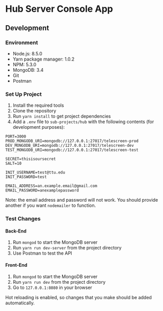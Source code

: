 # Hub Server Console App

## Development

### Environment

- Node.js: 8.5.0
- Yarn package manager: 1.0.2
- NPM: 5.3.0
- MongoDB: 3.4
- Git
- Postman

### Set Up Project

1. Install the required tools
2. Clone the repository
3. Run `yarn install` to get project dependencies
4. Add a `.env` file to `sub-projects/hub` with the following contents (for development purposes):

```
PORT=3000
PROD_MONGODB_URI=mongodb://127.0.0.1:27017/telescreen-prod
DEV_MONGODB_URI=mongodb://127.0.0.1:27017/telescreen-dev
TEST_MONGODB_URI=mongodb://127.0.0.1:27017/telescreen-test

SECRET=thisisoursecret
SALT=10

INIT_USERNAME=test@ttu.edu
INIT_PASSWORD=test

EMAIL_ADDRESS=an.example.email@gmail.com
EMAIL_PASSWORD=anexamplepassword
```

Note: the email address and password will not work.
You should provide another if you want `nodemailer` to function.

### Test Changes

#### Back-End

1. Run `mongod` to start the MongoDB server
2. Run `yarn run dev-server` from the project directory
3. Use Postman to test the API

#### Front-End

1. Run `mongod` to start the MongoDB server
2. Run `yarn run dev` from the project directory
3. Go to `127.0.0.1:8080` in your browser

Hot reloading is enabled, so changes that you make should be added automatically.
